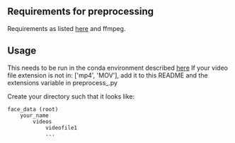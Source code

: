 ## Requirements for preprocessing ##
Requirements as listed [here](https://github.com/ai-club-uwmadison/face) and ffmpeg.

## Usage ##
This needs to be run in the conda environment described [here](https://github.com/ai-club-uwmadison/face)
If your video file extension is not in: ['mp4', 'MOV'], add it to this README and the extensions variable in preprocess_.py

Create your directory such that it looks like:
```
face_data (root)
    your_name
        videos
            videofile1
            ...
```
